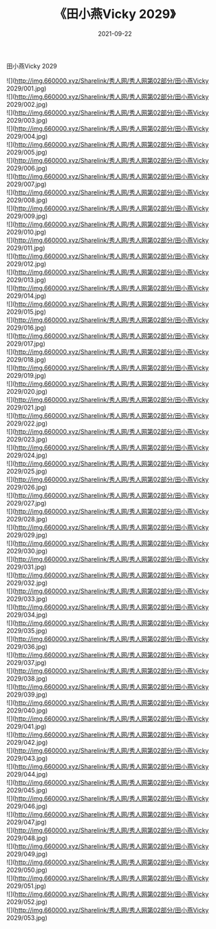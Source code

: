﻿---
layout: post
title:  《田小燕Vicky 2029》
date:   2021-09-22
img: http://img.660000.xyz/Sharelink/秀人网/秀人网第02部分/田小燕Vicky 2029/000.jpg
categories: [美女, 清纯, 唯美]
---

田小燕Vicky 2029

  ![](http://img.660000.xyz/Sharelink/秀人网/秀人网第02部分/田小燕Vicky 2029/001.jpg) <br> ![](http://img.660000.xyz/Sharelink/秀人网/秀人网第02部分/田小燕Vicky 2029/002.jpg) <br> ![](http://img.660000.xyz/Sharelink/秀人网/秀人网第02部分/田小燕Vicky 2029/003.jpg) <br> ![](http://img.660000.xyz/Sharelink/秀人网/秀人网第02部分/田小燕Vicky 2029/004.jpg) <br> ![](http://img.660000.xyz/Sharelink/秀人网/秀人网第02部分/田小燕Vicky 2029/005.jpg) <br> ![](http://img.660000.xyz/Sharelink/秀人网/秀人网第02部分/田小燕Vicky 2029/006.jpg) <br> ![](http://img.660000.xyz/Sharelink/秀人网/秀人网第02部分/田小燕Vicky 2029/007.jpg) <br> ![](http://img.660000.xyz/Sharelink/秀人网/秀人网第02部分/田小燕Vicky 2029/008.jpg) <br> ![](http://img.660000.xyz/Sharelink/秀人网/秀人网第02部分/田小燕Vicky 2029/009.jpg) <br> ![](http://img.660000.xyz/Sharelink/秀人网/秀人网第02部分/田小燕Vicky 2029/010.jpg) <br> ![](http://img.660000.xyz/Sharelink/秀人网/秀人网第02部分/田小燕Vicky 2029/011.jpg) <br> ![](http://img.660000.xyz/Sharelink/秀人网/秀人网第02部分/田小燕Vicky 2029/012.jpg) <br> ![](http://img.660000.xyz/Sharelink/秀人网/秀人网第02部分/田小燕Vicky 2029/013.jpg) <br> ![](http://img.660000.xyz/Sharelink/秀人网/秀人网第02部分/田小燕Vicky 2029/014.jpg) <br> ![](http://img.660000.xyz/Sharelink/秀人网/秀人网第02部分/田小燕Vicky 2029/015.jpg) <br> ![](http://img.660000.xyz/Sharelink/秀人网/秀人网第02部分/田小燕Vicky 2029/016.jpg) <br> ![](http://img.660000.xyz/Sharelink/秀人网/秀人网第02部分/田小燕Vicky 2029/017.jpg) <br> ![](http://img.660000.xyz/Sharelink/秀人网/秀人网第02部分/田小燕Vicky 2029/018.jpg) <br> ![](http://img.660000.xyz/Sharelink/秀人网/秀人网第02部分/田小燕Vicky 2029/019.jpg) <br> ![](http://img.660000.xyz/Sharelink/秀人网/秀人网第02部分/田小燕Vicky 2029/020.jpg) <br> ![](http://img.660000.xyz/Sharelink/秀人网/秀人网第02部分/田小燕Vicky 2029/021.jpg) <br> ![](http://img.660000.xyz/Sharelink/秀人网/秀人网第02部分/田小燕Vicky 2029/022.jpg) <br> ![](http://img.660000.xyz/Sharelink/秀人网/秀人网第02部分/田小燕Vicky 2029/023.jpg) <br> ![](http://img.660000.xyz/Sharelink/秀人网/秀人网第02部分/田小燕Vicky 2029/024.jpg) <br> ![](http://img.660000.xyz/Sharelink/秀人网/秀人网第02部分/田小燕Vicky 2029/025.jpg) <br> ![](http://img.660000.xyz/Sharelink/秀人网/秀人网第02部分/田小燕Vicky 2029/026.jpg) <br> ![](http://img.660000.xyz/Sharelink/秀人网/秀人网第02部分/田小燕Vicky 2029/027.jpg) <br> ![](http://img.660000.xyz/Sharelink/秀人网/秀人网第02部分/田小燕Vicky 2029/028.jpg) <br> ![](http://img.660000.xyz/Sharelink/秀人网/秀人网第02部分/田小燕Vicky 2029/029.jpg) <br> ![](http://img.660000.xyz/Sharelink/秀人网/秀人网第02部分/田小燕Vicky 2029/030.jpg) <br> ![](http://img.660000.xyz/Sharelink/秀人网/秀人网第02部分/田小燕Vicky 2029/031.jpg) <br> ![](http://img.660000.xyz/Sharelink/秀人网/秀人网第02部分/田小燕Vicky 2029/032.jpg) <br> ![](http://img.660000.xyz/Sharelink/秀人网/秀人网第02部分/田小燕Vicky 2029/033.jpg) <br> ![](http://img.660000.xyz/Sharelink/秀人网/秀人网第02部分/田小燕Vicky 2029/034.jpg) <br> ![](http://img.660000.xyz/Sharelink/秀人网/秀人网第02部分/田小燕Vicky 2029/035.jpg) <br> ![](http://img.660000.xyz/Sharelink/秀人网/秀人网第02部分/田小燕Vicky 2029/036.jpg) <br> ![](http://img.660000.xyz/Sharelink/秀人网/秀人网第02部分/田小燕Vicky 2029/037.jpg) <br> ![](http://img.660000.xyz/Sharelink/秀人网/秀人网第02部分/田小燕Vicky 2029/038.jpg) <br> ![](http://img.660000.xyz/Sharelink/秀人网/秀人网第02部分/田小燕Vicky 2029/039.jpg) <br> ![](http://img.660000.xyz/Sharelink/秀人网/秀人网第02部分/田小燕Vicky 2029/040.jpg) <br> ![](http://img.660000.xyz/Sharelink/秀人网/秀人网第02部分/田小燕Vicky 2029/041.jpg) <br> ![](http://img.660000.xyz/Sharelink/秀人网/秀人网第02部分/田小燕Vicky 2029/042.jpg) <br> ![](http://img.660000.xyz/Sharelink/秀人网/秀人网第02部分/田小燕Vicky 2029/043.jpg) <br> ![](http://img.660000.xyz/Sharelink/秀人网/秀人网第02部分/田小燕Vicky 2029/044.jpg) <br> ![](http://img.660000.xyz/Sharelink/秀人网/秀人网第02部分/田小燕Vicky 2029/045.jpg) <br> ![](http://img.660000.xyz/Sharelink/秀人网/秀人网第02部分/田小燕Vicky 2029/046.jpg) <br> ![](http://img.660000.xyz/Sharelink/秀人网/秀人网第02部分/田小燕Vicky 2029/047.jpg) <br> ![](http://img.660000.xyz/Sharelink/秀人网/秀人网第02部分/田小燕Vicky 2029/048.jpg) <br> ![](http://img.660000.xyz/Sharelink/秀人网/秀人网第02部分/田小燕Vicky 2029/049.jpg) <br> ![](http://img.660000.xyz/Sharelink/秀人网/秀人网第02部分/田小燕Vicky 2029/050.jpg) <br> ![](http://img.660000.xyz/Sharelink/秀人网/秀人网第02部分/田小燕Vicky 2029/051.jpg) <br> ![](http://img.660000.xyz/Sharelink/秀人网/秀人网第02部分/田小燕Vicky 2029/052.jpg) <br> ![](http://img.660000.xyz/Sharelink/秀人网/秀人网第02部分/田小燕Vicky 2029/053.jpg) <br>